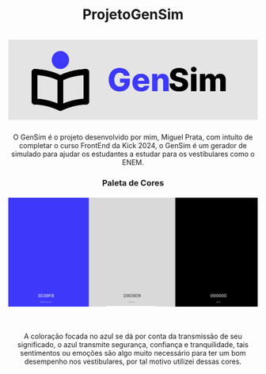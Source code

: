 <div align="center">
  <h1 align="center">
    ProjetoGenSim
    <br />
    <br />
    <img src="GenSim.PNG">
  </h1>
  <p>O GenSim é o projeto desenvolvido por mim, Miguel Prata, com intuíto de completar o curso FrontEnd da Kick 2024, o GenSim é um gerador de simulado para ajudar os estudantes a estudar para os vestibulares como o ENEM.</p>

  <h3 align="center">
    Paleta de Cores
  <br/>
  <br/>
  <img src="Paleta.PNG">
  </h3>
  <br/>
  <p>A coloração focada no azul se dá por conta da transmissão de seu significado, o azul transmite segurança, confiança e tranquilidade, tais sentimentos ou emoções são algo muito necessário para ter um bom desempenho nos vestibulares, por tal motivo utilizei dessas cores.</p>
</div>
